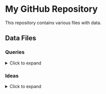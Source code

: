 # My GitHub Repository

This repository contains various files with data.

## Data Files

### Queries

<details>
<summary>Click to expand</summary>

- [1-GetAssignments](https://github.com/ankkp/ARGQuery/blob/main/Queries/Queries/policies/1-GetAssignments)
- [2-GetComplianceState](https://github.com/ankkp/ARGQuery/blob/main/Queries/Queries/policies/2-GetComplianceState)
- [2-GetGuestConfigurationAssignmentsComplianceStatus.txt](https://github.com/ankkp/ARGQuery/blob/main/Queries/Queries/GuestConfiguration/2-GetGuestConfigurationAssignmentsComplianceStatus.txt)
- [1-GetGuestConfigurationAssignments.txt](https://github.com/ankkp/ARGQuery/blob/main/Queries/Queries/GuestConfiguration/1-GetGuestConfigurationAssignments.txt)
- [1-GetVmIdentityInfo.txt](https://github.com/ankkp/ARGQuery/blob/main/Queries/Queries/VM/identity/1-GetVmIdentityInfo.txt)
- [GetExtesions-bypublisher](https://github.com/ankkp/ARGQuery/blob/main/Queries/Queries/VM/Extensions/GetExtesions-bypublisher)
- [GetExtesions.txt](https://github.com/ankkp/ARGQuery/blob/main/Queries/Queries/VM/Extensions/GetExtesions.txt)
- [1-ComparePolicyResultswithMDCassesment](https://github.com/ankkp/ARGQuery/blob/main/Queries/Queries/MDC/Recommendations/1-ComparePolicyResultswithMDCassesment)
- [1-GetsubAssesment](https://github.com/ankkp/ARGQuery/blob/main/Queries/Queries/MDC/subassessments/1-GetsubAssesment)

</details>

### Ideas

<details>
<summary>Click to expand</summary>

- [1-GetPublicIPwithListofOpenPorts.txt](https://github.com/ankkp/ARGQuery/blob/main/Ideas/Ideas/1-GetPublicIPwithListofOpenPorts.txt)
- [1-GetVmAllextesionStatus.txt](https://github.com/ankkp/ARGQuery/blob/main/Ideas/Ideas/1-GetVmAllextesionStatus.txt)

</details>
